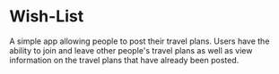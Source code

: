 # Wish-List
A simple app allowing people to post their travel plans. Users have the ability to join and leave other people's travel plans as well as view information on the travel plans that have already been posted.  
